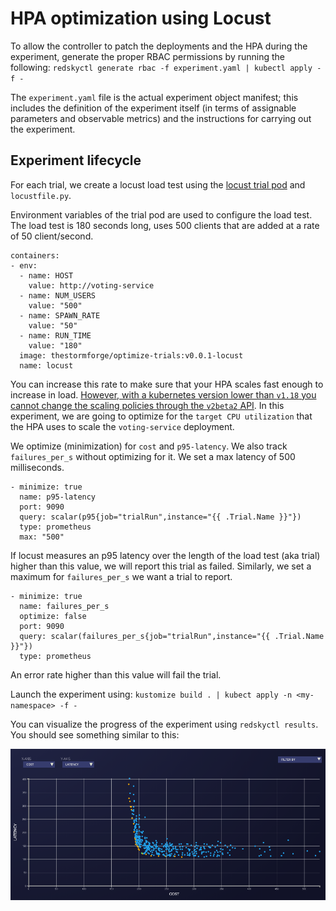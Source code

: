 # HPA optimization using Locust

To allow the controller to patch the deployments and the HPA during the experiment, generate the proper RBAC permissions by running the following:
`redskyctl generate rbac -f experiment.yaml | kubectl apply -f -`

The `experiment.yaml` file is the actual experiment object manifest; this includes the definition of the experiment itself (in terms of assignable parameters and observable metrics) and the instructions for carrying out the experiment.

## Experiment lifecycle

For each trial, we create a locust load test using the [locust trial pod](https://github.com/thestormforge/optimize-trials/tree/main/locust) and `locustfile.py`.

Environment variables of the trial pod are used to configure the load test. The load test is 180 seconds long, uses 500 clients that are added at a rate of 50 client/second.
```
containers:
- env:
  - name: HOST
    value: http://voting-service
  - name: NUM_USERS
    value: "500"
  - name: SPAWN_RATE
    value: "50"
  - name: RUN_TIME
    value: "180"
  image: thestormforge/optimize-trials:v0.0.1-locust
  name: locust
```

You can increase this rate to make sure that your HPA scales fast enough to increase in load.
[However, with a kubernetes version lower than `v1.18` you cannot change the scaling policies through the `v2beta2` API](https://kubernetes.io/docs/tasks/run-application/horizontal-pod-autoscale/). In this experiment, we are going to optimize for the `target CPU utilization` that the HPA uses to scale the `voting-service`  deployment.

We optimize (minimization) for `cost` and `p95-latency`. We also track `failures_per_s` without optimizing for it. We set a max latency of 500 milliseconds.
```
- minimize: true
  name: p95-latency
  port: 9090
  query: scalar(p95{job="trialRun",instance="{{ .Trial.Name }}"})
  type: prometheus
  max: "500"
```
If locust measures an p95 latency over the length of the load test (aka trial) higher than this value, we will report this trial as failed. Similarly, we set a maximum for `failures_per_s` we want a trial to report.
```
- minimize: true
  name: failures_per_s
  optimize: false
  port: 9090
  query: scalar(failures_per_s{job="trialRun",instance="{{ .Trial.Name }}"})
  type: prometheus
```
An error rate higher than this value will fail the trial.

Launch the experiment using:
`kustomize build . | kubect apply -n <my-namespace> -f -`

You can visualize the progress of the experiment using
`redskyctl results`. You should see something similar to this:

![](hpa-results.png)
